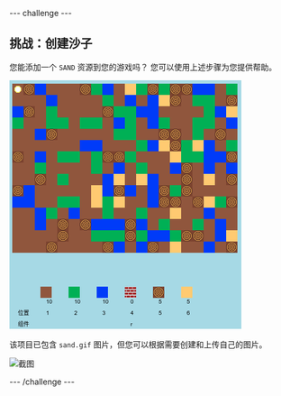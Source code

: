 --- challenge ---

## 挑战：创建沙子

您能添加一个 `SAND` 资源到您的游戏吗？ 您可以使用上述步骤为您提供帮助。

![截图](images/craft-sand.png)

该项目已包含 `sand.gif` 图片，但您可以根据需要创建和上传自己的图片。

![截图](images/craft-upload.png)

--- /challenge ---